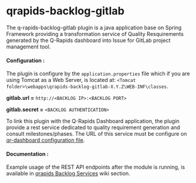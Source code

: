 # qrapids-backlog-gitlab

The q-rapids-backlog-gitlab plugin is a java application base on Spring Framework providing a transformation service of Quality Resquirements generated by the Q-Rapids dashboard into Issue for GitLab project management tool.

#### Configuration :

The plugin is configure by the `application.properties` file which if you are using Tomcat as a Web Server, is located at: `<Tomcat folder>\webapps\qrapids-backlog-gitlab-X.Y.Z\WEB-INF\classes`.

**gitlab.url =** `http://<BACKLOG IP>:<BACKLOG PORT>` 

**gitlab.secret =** `<BACKLOG AUTHENTICATION>`

To link this plugin with the Q-Rapids Dashboard application, the plugin provide a rest service dedicated to quality requirement generation and consult milestones/phases. The URL of this service must be configure on [qr-dashboard configuration file](https://github.com/q-rapids/qrapids-dashboard/wiki/Configuration-File).

#### Documentation :

Example usage of the REST API endpoints after the module is running, is available in [qrapids Backlog Services](https://github.com/q-rapids/qrapids-dashboard/wiki/qrapids-backlog-Services) wiki section.
